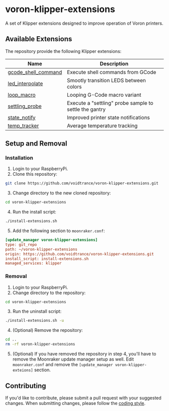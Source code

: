 # voron-klipper-extensions
A set of Klipper extensions designed to improve operation of Voron printers.

## Available Extensions
The repository provide the following Klipper extensions:

| Name | Description |
|-|-|
| [gcode_shell_command](/gcode_shell_command) | Execute shell commands from GCode |
| [led_interpolate](/led_interpolate) | Smootly transition LEDS between colors |
| [loop_macro](/loop_macro) | Looping G-Code macro variant |
| [settling_probe](/settling_probe) | Execute a "settling" probe sample to settle the gantry |
| [state_notify](/state_notify) | Improved printer state notifications |
| [temp_tracker](/temp_tracker) | Average temperature tracking |

## Setup and Removal
### Installation
1. Login to your RaspberryPi.
2. Clone this repository:
```sh
git clone https://github.com/voidtrance/voron-klipper-extensions.git
```
3. Change directory to the new cloned repository:
```sh
cd voron-klipper-extensions
```
4. Run the install script:
```sh
./install-extensions.sh
```
5. Add the following section to `moonraker.conf`:
```ini
[update_manager voron-klipper-extensions]
type: git_repo
path: ~/voron-klipper-extensions
origin: https://github.com/voidtrance/voron-klipper-extensions.git
install_script: install-extensions.sh
managed_services: klipper
```

### Removal
1. Login to your RaspberryPi.
2. Change directory to the repository:
```sh
cd voron-klipper-extensions
```
3. Run the uninstall script:
```sh
./install-extensions.sh -u
```
4. (Optional) Remove the repository:
```sh
cd ..
rm -rf voron-klipper-extensions
```
5. (Optional) If you have removed the repository in step 4, you'll have to
remove the Moonraker update manager setup as well. Edit `moonraker.conf` and
remove the `[update_manager voron-klipper-exteions]` section.


## Contributing
If you'd like to contribute, please submit a pull request with your suggested
changes. When submitting changes, please follow the [coding style](coding-style.md).
